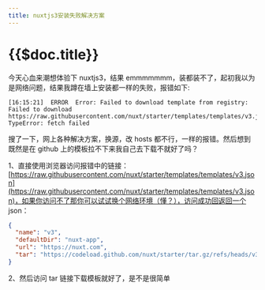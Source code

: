 ```yaml
---
title: nuxtjs3安装失败解决方案
---
```


# {{$doc.title}}

今天心血来潮想体验下 nuxtjs3，结果 emmmmmmm，装都装不了，起初我以为是网络问题，结果我蹲在墙上安装都一样的失败，报错如下:

```shell
[16:15:21]  ERROR  Error: Failed to download template from registry: Failed to download https://raw.githubusercontent.com/nuxt/starter/templates/templates/v3.json: TypeError: fetch failed
```

搜了一下，网上各种解决方案，换源，改 hosts 都不行，一样的报错。然后想到既然是在 github 上的模板拉不下来我自己去下载不就好了吗？

1、直接使用浏览器访问报错中的链接：[https://raw.githubusercontent.com/nuxt/starter/templates/templates/v3.json](https://raw.githubusercontent.com/nuxt/starter/templates/templates/v3.json)，如果你访问不了那你可以试试换个网络环境（懂？），访问成功回返回一个 json：

```json
{
  "name": "v3",
  "defaultDir": "nuxt-app",
  "url": "https://nuxt.com",
  "tar": "https://codeload.github.com/nuxt/starter/tar.gz/refs/heads/v3"
}
```

2、然后访问 tar 链接下载模板就好了，是不是很简单
